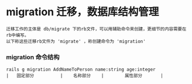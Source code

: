 # migration 迁移，数据库结构管理

	迁移工作的主体是 db/migrate 下的rb文件，可以用辅助命令来创建，更细节的内容需要在rb中编写。
	以下称这些迁移rb文件为 'migrate' ，称创建命令为 'migration'

### migration 命令结构

	rails g migration AddNameToPerson name:string age:integer
	|	固定部分		  |    名称部分    |        属性部分       |